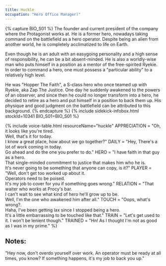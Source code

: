 ```yaml
---
title: Huckle
occupation: "Hero Office Manager)"
---
```


{% capture BIO_S01 %}
The founder and current president of the company where the Protagonist works at. He is a former hero, nowadays taking command on the battlefield as a hero operator. Despite being an alien from another world, he is completely acclimatized to life on Earth.

Even though he is an adult with an easygoing personality and a high sense of responsibility, he can be a bit absent-minded. He is also a worldly-wise man who puts himself in a position as a mentor of the free-spirited Ryekie. In order to command a hero, one must possess a "particular ability" to a relatively high level.

He was "Hopper The Faith", a S-class hero who once teamed up with Ryekie, aka Zap The Justice.
One day he suddenly awakened to the powers of an observer, and since then he could no longer transform into a hero, he decided to retire as a hero and put himself in a position to back them up.
His physique and good judgment on the battlefield can be attributed to this background.
{% endcapture %}
{% include sidekick-infobox.html stockId=10341 BIO_S01=BIO_S01 %}

{% include voice-table.html resourceName="huckle"
APPRECIATION = "Oh, it looks like you're tired. <br>Well, that's it for today.<br>I know a great place, how about we go together?"
DAILY = "Hey, There's a lot of work coming in today.<br>Go ahead and do the one you prefer to do."
HERO = "I have faith in that guy as a hero.<br>That single-minded commitment to justice that makes him who he is.<br>It's never going to be something that anyone can copy, is it?"
PLAYER = "Well, don't get too worked up about it.<br>Operators need to be poised.<br>It's my job to cover for you if something goes wrong."
RELATION = "That waiter who works at Procy's bar.<br>I can't wait to see what kind of hero he'll grow up to be.<br>Well, I'm the one who awakened him after all."
TOUCH = "Oops, what's wrong?.<br>Haha, I've been getting lax since I stopped being a hero.<br>It's a little embarrassing to be touched like that."
TRAIN = "Let's get used to it. I won't be lenient though."
TRAINED = "Hn! As I thought I'm not as good as I was in my prime."
%}

## Notes:

"Hey now, don't overdo yourself over work. An operator must be ready at all times, you know? If something happens, it's my job to back you up."
